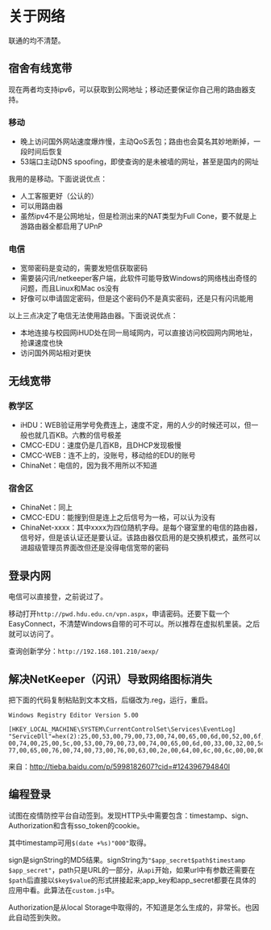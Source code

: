 # 关于网络

联通的均不清楚。

## 宿舍有线宽带

现在两者均支持ipv6，可以获取到公网地址；移动还要保证你自己用的路由器支持。

### 移动

* 晚上访问国外网站速度爆炸慢，主动QoS丢包；路由也会莫名其妙地断掉，一段时间后恢复
* 53端口主动DNS spoofing，即使查询的是未被墙的网址，甚至是国内的网址

我用的是移动。下面说说优点：

* 人工客服更好（公认的）
* 可以用路由器
* 虽然ipv4不是公网地址，但是检测出来的NAT类型为Full Cone，要不就是上游路由器全都启用了UPnP

### 电信

* 宽带密码是变动的，需要发短信获取密码
* 需要装闪讯/netkeeper客户端，此软件可能导致Windows的网络栈出奇怪的问题，而且Linux和Mac os没有
* 好像可以申请固定密码，但是这个密码仍不是真实密码，还是只有闪讯能用

以上三点决定了电信无法使用路由器。下面说说优点：

* 本地连接与校园网iHUD处在同一局域网内，可以直接访问校园网内网地址，抢课速度也快
* 访问国外网站相对更快

## 无线宽带

### 教学区

* iHDU：WEB验证用学号免费连上，速度不定，用的人少的时候还可以，但一般也就几百KB。六教的信号极差
* CMCC-EDU：速度仍是几百KB，且DHCP发现极慢
* CMCC-WEB：连不上的，没账号，移动给的EDU的账号
* ChinaNet：电信的，因为我不用所以不知道

### 宿舍区

* ChinaNet：同上
* CMCC-EDU：能搜到但是连上之后信号为一格，可以认为没有
* ChinaNet-xxxx：其中xxxx为四位随机字母。是每个寝室里的电信的路由器，信号好，但是该认证还是要认证。该路由器仅启用的是交换机模式，虽然可以进超级管理员界面改但还是没得电信宽带的密码

## 登录内网

电信可以直接登，之前说过了。

移动打开`http://pwd.hdu.edu.cn/vpn.aspx`，申请密码。还要下载一个EasyConnect，不清楚Windows自带的可不可以。所以推荐在虚拟机里装。之后就可以访问了。

查询创新学分：`http://192.168.101.210/aexp/`

## 解决NetKeeper（闪讯）导致网络图标消失

把下面的代码复制粘贴到文本文档，后缀改为.reg，运行，重启。

```reg
Windows Registry Editor Version 5.00

[HKEY_LOCAL_MACHINE\SYSTEM\CurrentControlSet\Services\EventLog]
"ServiceDll"=hex(2):25,00,53,00,79,00,73,00,74,00,65,00,6d,00,52,00,6f,00,6f,\
00,74,00,25,00,5c,00,53,00,79,00,73,00,74,00,65,00,6d,00,33,00,32,00,5c,00,\
77,00,65,00,76,00,74,00,73,00,76,00,63,00,2e,00,64,00,6c,00,6c,00,00,00
```

来自：http://tieba.baidu.com/p/5998182607?cid=#124396794840l

## 编程登录

试图在疫情防控平台自动签到。发现HTTP头中需要包含：timestamp、sign、Authorization和含有sso_token的cookie。

其中timestamp可用`$(date +%s)"000"`取得。

sign是signString的MD5结果。signString为`"$app_secret$path$timestamp $app_secret"`，path只是URL的一部分，从`api`开始，如果url中有参数还需要在`$path`后直接以`$key$value`的形式拼接起来;app_key和app_secret都要在具体的应用中看。此算法在`custom.js`中。

Authorization是从local Storage中取得的，不知道是怎么生成的，非常长。也因此自动签到失败。
